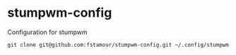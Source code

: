 # stumpwm-config

Configuration for stumpwm

`git clone git@github.com:fstamour/stumpwm-config.git ~/.config/stumpwm`
